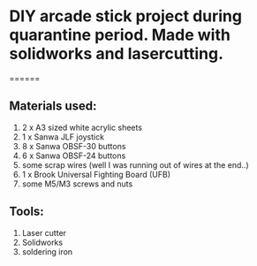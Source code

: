 # DIY arcade stick project during quarantine period. Made with solidworks and lasercutting.
======

Materials used:
-----
1. 2 x A3 sized white acrylic sheets
2. 1 x Sanwa JLF joystick
3. 8 x Sanwa OBSF-30 buttons
4. 6 x Sanwa OBSF-24 buttons
5. some scrap wires (well I was running out of wires at the end..)
6. 1 x Brook Universal Fighting Board (UFB)
7. some M5/M3 screws and nuts


Tools:
-----
1. Laser cutter
2. Solidworks
3. soldering iron
